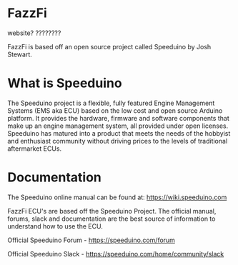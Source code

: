 # FazzFi
website?
????????

FazzFi is based off an open source project called Speeduino by Josh Stewart.

# What is Speeduino
The Speeduino project is a flexible, fully featured Engine Management Systems (EMS aka ECU) based on the low cost and open source Arduino platform. It provides the hardware, firmware and software components that make up an engine management system, all provided under open licenses. Speeduino has matured into a product that meets the needs of the hobbyist and enthusiast community without driving prices to the levels of traditional aftermarket ECUs.

# Documentation
The Speeduino online manual can be found at: https://wiki.speeduino.com

FazzFi ECU's are based off the Speeduino Project. The official manual, forums, slack and documentation are the best source of information to understand how to use the ECU.


Official Speeduino Forum - https://speeduino.com/forum

Official Speeduino Slack - https://speeduino.com/home/community/slack

